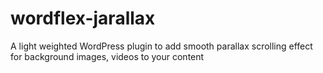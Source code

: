 # wordflex-jarallax
A light weighted WordPress plugin to add smooth parallax scrolling effect for background images, videos to your content
